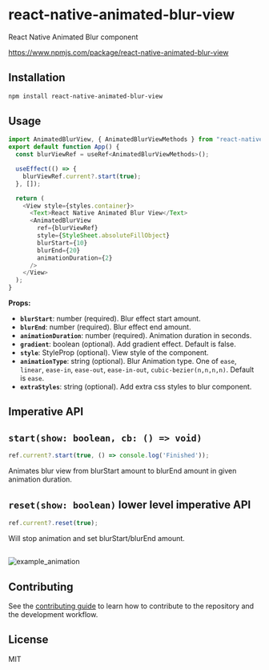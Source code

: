 # react-native-animated-blur-view

React Native Animated Blur component

https://www.npmjs.com/package/react-native-animated-blur-view

## Installation

```sh
npm install react-native-animated-blur-view
```

## Usage

```js
import AnimatedBlurView, { AnimatedBlurViewMethods } from "react-native-animated-blur-view";
export default function App() {
  const blurViewRef = useRef<AnimatedBlurViewMethods>();

  useEffect(() => {
    blurViewRef.current?.start(true);
  }, []);

  return (
    <View style={styles.container}>
      <Text>React Native Animated Blur View</Text>
      <AnimatedBlurView
        ref={blurViewRef}
        style={StyleSheet.absoluteFillObject}
        blurStart={10}
        blurEnd={20}
        animationDuration={2}
      />
    </View>
  );
}
```

**Props:**

- **`blurStart`**: number (required). Blur effect start amount.
- **`blurEnd`**: number (required). Blur effect end amount.
- **`animationDuration`**: number (required). Animation duration in seconds.
- **`gradient`**: boolean (optional). Add gradient effect. Default is false.
- **`style`**: StyleProp (optional). View style of the component.
- **`animationType`**: string (optional). Blur Animation type. One of `ease`, `linear`, `ease-in`, `ease-out`, `ease-in-out`, `cubic-bezier(n,n,n,n)`. Default is `ease`.
- **`extraStyles`**: string (optional). Add extra css styles to blur component.

## Imperative API
## `start(show: boolean, cb: () => void)`

```js
ref.current?.start(true, () => console.log('Finished'));
```

Animates blur view from blurStart amount to blurEnd amount in given animation duration.

## `reset(show: boolean)` lower level imperative API

```js
ref.current?.reset(true);
```

Will stop animation and set blurStart/blurEnd amount.

##


![example_animation](https://github.com/gevgasparyan/react-native-animated-blur-view/assets/13519034/4f60f146-7c06-4cad-b049-6e55be72609d)


## Contributing

See the [contributing guide](CONTRIBUTING.md) to learn how to contribute to the repository and the development workflow.

## License

MIT

